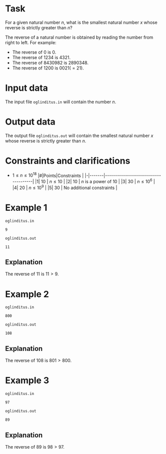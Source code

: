 
# Task

For a given natural number $n$, what is the smallest natural number $x$ whose reverse is strictly greater than $n$?

The reverse of a natural number is obtained by reading the number from right to left. For example:

- The reverse of $0$ is $0$.
- The reverse of $1234$ is $4321$.
- The reverse of $8430982$ is $2890348$.
- The reverse of $1200$ is $0021 (=21)$.

# Input data

The input file `oglinditus.in` will contain the number $n$.

# Output data

The output file `oglinditus.out` will contain the smallest natural number $x$ whose reverse is strictly greater than $n$.

# Constraints and clarifications
- $1 \le n \le 10^{18}$
|#|Points|Constraints                            |
|-|-------|--------------------------------------|
|1| 10    | $n \le 10$                           |
|2| 10    | $n$ is a power of $10$               |
|3| 30    | $n \le 10^6$                         |
|4| 20    | $n \le 10^9$                         |
|5| 30    | No additional constraints            |

# Example 1

`oglinditus.in`

```
9
```

`oglinditus.out`
```
11
```

## Explanation

The reverse of $11$ is $11 > 9$.

# Example 2

`oglinditus.in`

```
800
```

`oglinditus.out`
```
108
```

## Explanation

The reverse of $108$ is $801 > 800$.

# Example 3

`oglinditus.in`

```
97
```

`oglinditus.out`
```
89
```

## Explanation

The reverse of $89$ is $98 > 97$.
```
